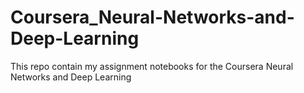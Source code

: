 # Coursera_Neural-Networks-and-Deep-Learning
This repo contain my assignment notebooks for the Coursera Neural Networks and Deep Learning
